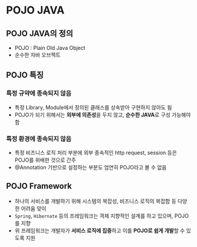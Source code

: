 # POJO JAVA

## POJO JAVA의 정의

- POJO : Plain Old Java Object
- 순수한 자바 오브젝트

## POJO 특징

### 특정 규약에 종속되지 않음

- 특정 Library, Module에서 정의된 클래스를 상속받아 구현하지 않아도 됨
- POJO가 되기 위해서는 **외부에 의존성**을 두지 않고, **순수한 JAVA**로 구성 가능해야 함

### 특정 환경에 종속되지 않음

- 특정 비즈니스 로직 처리 부분에 외부 종속적인 http request, session 등은 POJO를 위배한 것으로 간주
- @Annotation 기반으로 설정하는 부분도 엄연히 POJO라고 볼 수 없음

## POJO Framework

- 하나의 서비스를 개발하기 위해 시스템의 복잡성, 비즈니스 로직의 복잡함 등 다양한 어려움 맞이
- `Spring`, `Hibernate` 등의 프레임워크는 객체 지향적인 설계를 하고 있으며, POJO를 지향
- 위 프레임워크는 개발자가 **서비스 로직에 집중**하고 이를 **POJO로 쉽게 개발**할 수 있도록 지원
